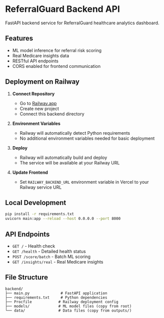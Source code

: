 # ReferralGuard Backend API

FastAPI backend service for ReferralGuard healthcare analytics dashboard.

## Features

- ML model inference for referral risk scoring
- Real Medicare insights data
- RESTful API endpoints
- CORS enabled for frontend communication

## Deployment on Railway

1. **Connect Repository**
   - Go to [Railway.app](https://railway.app)
   - Create new project
   - Connect this backend directory

2. **Environment Variables**
   - Railway will automatically detect Python requirements
   - No additional environment variables needed for basic deployment

3. **Deploy**
   - Railway will automatically build and deploy
   - The service will be available at your Railway URL

4. **Update Frontend**
   - Set `RAILWAY_BACKEND_URL` environment variable in Vercel to your Railway service URL

## Local Development

```bash
pip install -r requirements.txt
uvicorn main:app --reload --host 0.0.0.0 --port 8000
```

## API Endpoints

- `GET /` - Health check
- `GET /health` - Detailed health status
- `POST /score/batch` - Batch ML scoring
- `GET /insights/real` - Real Medicare insights

## File Structure

```
backend/
├── main.py              # FastAPI application
├── requirements.txt     # Python dependencies
├── Procfile            # Railway deployment config
├── models/             # ML model files (copy from root)
└── data/               # Data files (copy from outputs/)
``` 
